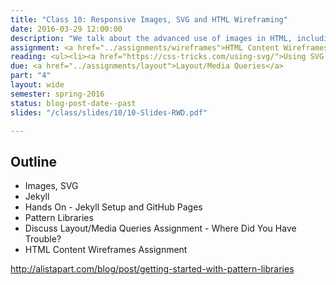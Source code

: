```yaml
---
title: "Class 10: Responsive Images, SVG and HTML Wireframing"
date: 2016-03-29 12:00:00
description: "We talk about the advanced use of images in HTML, including responsive images and SVG.  We'll lightly touch on CSS animations.  We'll also talk about wireframing templates with HTML and work on your next project assignment in class."
assignment: <a href="../assignments/wireframes">HTML Content Wireframes</a> and <a href="../assignments/layout2">Layout/Media Queries 2</a>
reading: <ul><li><a href="https://css-tricks.com/using-svg/">Using SVG by Chris Coyier</a></li><li><a href="http://alistapart.com/article/mo-pixels-mo-problems">Mo' Pixels Mo' Problems</a></li><li><a href="http://bradfrost.com/blog/post/html-wireframes/">HTML Wireframes by Brad Frost</a></li></ul>
due: <a href="../assignments/layout">Layout/Media Queries</a>
part: "4"
layout: wide
semester: spring-2016
status: blog-post-date--past
slides: "/class/slides/10/10-Slides-RWD.pdf"

---
```


## Outline

* Images, SVG
* Jekyll
* Hands On - Jekyll Setup and GitHub Pages
* Pattern Libraries
* Discuss Layout/Media Queries Assignment - Where Did You Have Trouble?
* HTML Content Wireframes Assignment

http://alistapart.com/blog/post/getting-started-with-pattern-libraries